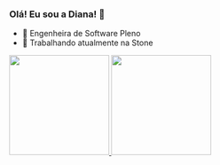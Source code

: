 <h4 align="center">

### Olá! Eu sou a Diana! 👋

- 🔭 Engenheira de Software Pleno
- 🏹 Trabalhando atualmente na Stone

<div style="display: inline_block">
  <a href="https://github.com/Dianna-coder">
  <img height="180em" src="https://github-readme-stats.vercel.app/api?username=Dianna-coder&show_icons=true&theme=dracula&include_all_commits=true&count_private=true"/>
  <img height="180em" src="https://github-readme-stats.vercel.app/api/top-langs/?username=Dianna-coder&layout=compact&langs_count=10&theme=dracula"/>
</div>

<div style="display: inline_block"></div>
